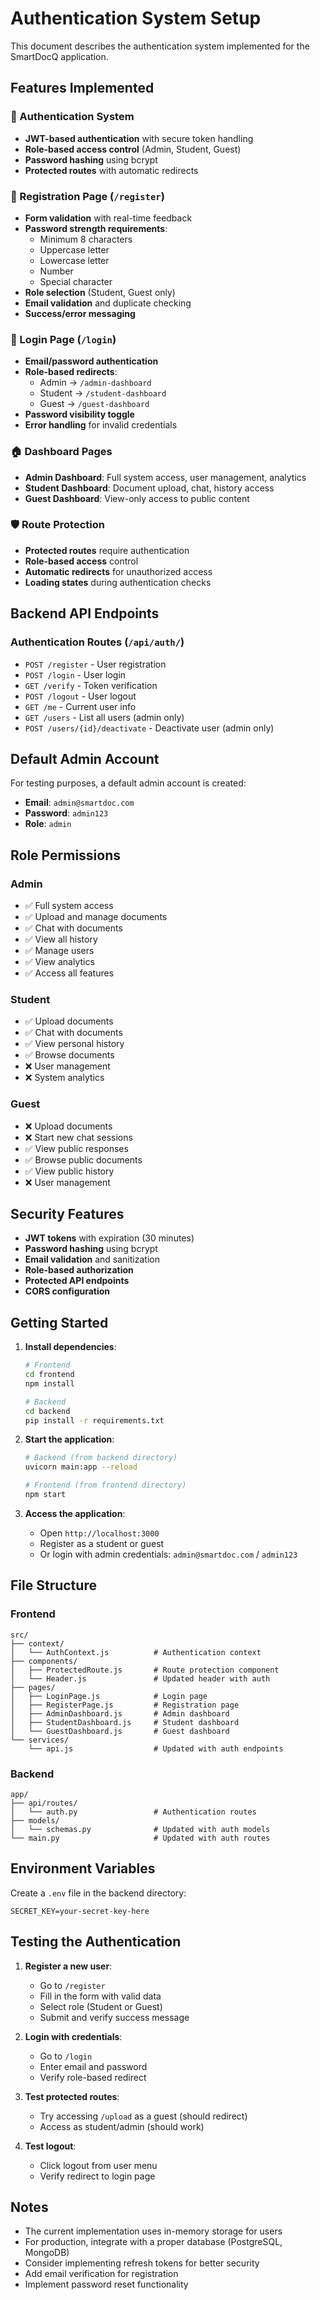 # Authentication System Setup

This document describes the authentication system implemented for the SmartDocQ application.

## Features Implemented

### 🔐 Authentication System
- **JWT-based authentication** with secure token handling
- **Role-based access control** (Admin, Student, Guest)
- **Password hashing** using bcrypt
- **Protected routes** with automatic redirects

### 📝 Registration Page (`/register`)
- **Form validation** with real-time feedback
- **Password strength requirements**:
  - Minimum 8 characters
  - Uppercase letter
  - Lowercase letter
  - Number
  - Special character
- **Role selection** (Student, Guest only)
- **Email validation** and duplicate checking
- **Success/error messaging**

### 🔑 Login Page (`/login`)
- **Email/password authentication**
- **Role-based redirects**:
  - Admin → `/admin-dashboard`
  - Student → `/student-dashboard`
  - Guest → `/guest-dashboard`
- **Password visibility toggle**
- **Error handling** for invalid credentials

### 🏠 Dashboard Pages
- **Admin Dashboard**: Full system access, user management, analytics
- **Student Dashboard**: Document upload, chat, history access
- **Guest Dashboard**: View-only access to public content

### 🛡️ Route Protection
- **Protected routes** require authentication
- **Role-based access** control
- **Automatic redirects** for unauthorized access
- **Loading states** during authentication checks

## Backend API Endpoints

### Authentication Routes (`/api/auth/`)
- `POST /register` - User registration
- `POST /login` - User login
- `GET /verify` - Token verification
- `POST /logout` - User logout
- `GET /me` - Current user info
- `GET /users` - List all users (admin only)
- `POST /users/{id}/deactivate` - Deactivate user (admin only)

## Default Admin Account
For testing purposes, a default admin account is created:
- **Email**: `admin@smartdoc.com`
- **Password**: `admin123`
- **Role**: `admin`

## Role Permissions

### Admin
- ✅ Full system access
- ✅ Upload and manage documents
- ✅ Chat with documents
- ✅ View all history
- ✅ Manage users
- ✅ View analytics
- ✅ Access all features

### Student
- ✅ Upload documents
- ✅ Chat with documents
- ✅ View personal history
- ✅ Browse documents
- ❌ User management
- ❌ System analytics

### Guest
- ❌ Upload documents
- ❌ Start new chat sessions
- ✅ View public responses
- ✅ Browse public documents
- ✅ View public history
- ❌ User management

## Security Features

- **JWT tokens** with expiration (30 minutes)
- **Password hashing** using bcrypt
- **Email validation** and sanitization
- **Role-based authorization**
- **Protected API endpoints**
- **CORS configuration**

## Getting Started

1. **Install dependencies**:
   ```bash
   # Frontend
   cd frontend
   npm install
   
   # Backend
   cd backend
   pip install -r requirements.txt
   ```

2. **Start the application**:
   ```bash
   # Backend (from backend directory)
   uvicorn main:app --reload
   
   # Frontend (from frontend directory)
   npm start
   ```

3. **Access the application**:
   - Open `http://localhost:3000`
   - Register as a student or guest
   - Or login with admin credentials: `admin@smartdoc.com` / `admin123`

## File Structure

### Frontend
```
src/
├── context/
│   └── AuthContext.js          # Authentication context
├── components/
│   ├── ProtectedRoute.js       # Route protection component
│   └── Header.js               # Updated header with auth
├── pages/
│   ├── LoginPage.js            # Login page
│   ├── RegisterPage.js         # Registration page
│   ├── AdminDashboard.js       # Admin dashboard
│   ├── StudentDashboard.js     # Student dashboard
│   └── GuestDashboard.js       # Guest dashboard
└── services/
    └── api.js                  # Updated with auth endpoints
```

### Backend
```
app/
├── api/routes/
│   └── auth.py                 # Authentication routes
├── models/
│   └── schemas.py              # Updated with auth models
└── main.py                     # Updated with auth routes
```

## Environment Variables

Create a `.env` file in the backend directory:
```env
SECRET_KEY=your-secret-key-here
```

## Testing the Authentication

1. **Register a new user**:
   - Go to `/register`
   - Fill in the form with valid data
   - Select role (Student or Guest)
   - Submit and verify success message

2. **Login with credentials**:
   - Go to `/login`
   - Enter email and password
   - Verify role-based redirect

3. **Test protected routes**:
   - Try accessing `/upload` as a guest (should redirect)
   - Access as student/admin (should work)

4. **Test logout**:
   - Click logout from user menu
   - Verify redirect to login page

## Notes

- The current implementation uses in-memory storage for users
- For production, integrate with a proper database (PostgreSQL, MongoDB)
- Consider implementing refresh tokens for better security
- Add email verification for registration
- Implement password reset functionality
